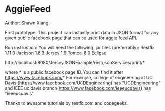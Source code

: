 # AggieFeed

Author: Shawn Xiang 

First prototype:
This project can instantly print data in JSON format for any given public facebook page that can be used for aggie feed API. 

Run instruction:
You will need the following .jar files (preferrably):
Restfb  1.11.0
Jackson 1.8.3
Jersey 1.9
Tomcat 8.0
Eclipse

http://localhost:8080/JerseyJSONExample/rest/jsonServices/print/*

where * is a public facebook page ID. You can find it after https://www.facebook.com/*
For example, college of engineering at UC Davis (https://www.facebook.com/UCDEngineering) has "UCDEngineering" and IEEE uc davis branch(https://www.facebook.com/ieeeucdavis) has "ieeeucdavis"

Thanks to awesome tutorials by restfb.com and codegeeks.
